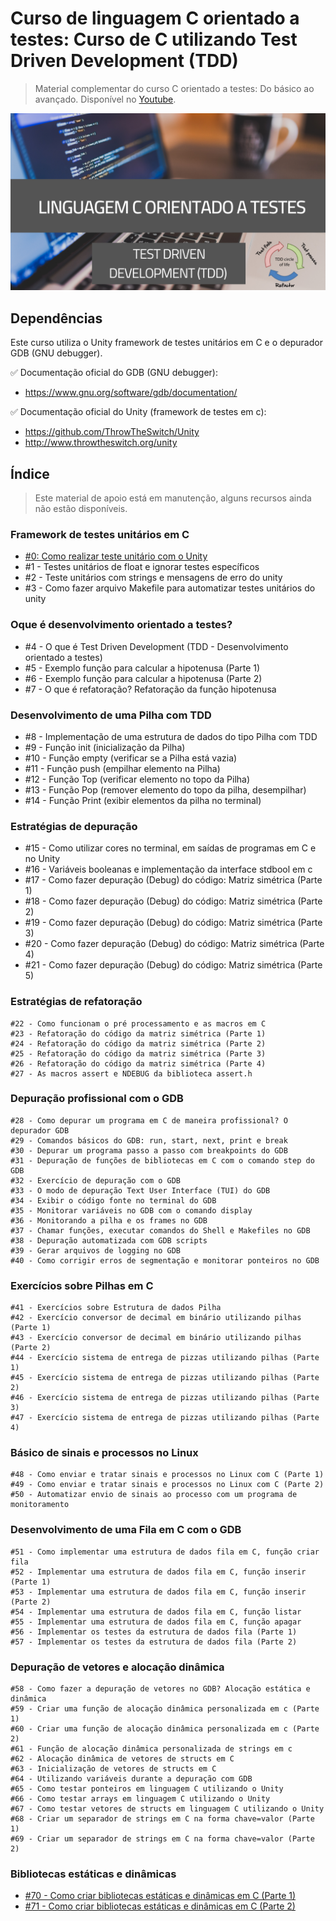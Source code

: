 # Curso de linguagem C orientado a testes: Curso de C utilizando Test Driven Development (TDD)

> Material complementar do curso C orientado a testes: Do básico ao avançado. Disponível no [Youtube](https://www.youtube.com/watch?v=WDf6UWpKR60&list=PLLCFxfe9wkl-7q7q7s9e6qYo43oLB60I3&index=1&t=29s).

<img src="https://github.com/Geofisicando/C-orientado-a-testes/blob/main/C_orientado_a_testes.png" width=800>

## Dependências

Este curso utiliza o Unity framework de testes unitários em C e o depurador GDB (GNU debugger).

✅ Documentação oficial do GDB (GNU debugger): 
- https://www.gnu.org/software/gdb/documentation/

✅ Documentação oficial do Unity (framework de testes em c):  
- https://github.com/ThrowTheSwitch/Unity
- http://www.throwtheswitch.org/unity

## Índice
> Este material de apoio está em manutenção, alguns recursos ainda não estão disponíveis.

### Framework de testes unitários em C
  - [#0: Como realizar teste unitário com o Unity](https://github.com/Geofisicando/C-orientado-a-testes/blob/main/exemplos/intro/README.md#aula-0---como-realizar-teste-unit%C3%A1rio-com-o-unity)
  - #1 - Testes unitários de float e ignorar testes específicos
  - #2 - Teste unitários com strings e mensagens de erro do unity
  - #3 - Como fazer arquivo Makefile para automatizar testes unitários do unity

### Oque é desenvolvimento orientado a testes?

   - #4 - O que é Test Driven Development (TDD - Desenvolvimento orientado a testes)
   - #5 - Exemplo função para calcular a hipotenusa (Parte 1)
   - #6 - Exemplo função para calcular a hipotenusa (Parte 2)
   - #7 - O que é refatoração? Refatoração da função hipotenusa

### Desenvolvimento de uma Pilha com TDD

   - #8 - Implementação de uma estrutura de dados do tipo Pilha com TDD
   - #9 - Função init (inicialização da Pilha)
   - #10 - Função empty (verificar se a Pilha está vazia)
   - #11 - Função push (empilhar elemento na Pilha)
   - #12 - Função Top (verificar elemento no topo da Pilha)
   - #13 - Função Pop (remover elemento do topo da pilha, desempilhar)
   - #14 - Função Print (exibir elementos da pilha no terminal)

### Estratégias de depuração

   - #15 - Como utilizar cores no terminal, em saídas de programas em C e no Unity
   - #16 - Variáveis booleanas e implementação da interface stdbool em c
   - #17 - Como fazer depuração (Debug) do código: Matriz simétrica (Parte 1)
   - #18 - Como fazer depuração (Debug) do código: Matriz simétrica (Parte 2)
   - #19 - Como fazer depuração (Debug) do código: Matriz simétrica (Parte 3)
   - #20 - Como fazer depuração (Debug) do código: Matriz simétrica (Parte 4)
   - #21 - Como fazer depuração (Debug) do código: Matriz simétrica (Parte 5)

### Estratégias de refatoração

    #22 - Como funcionam o pré processamento e as macros em C
    #23 - Refatoração do código da matriz simétrica (Parte 1)
    #24 - Refatoração do código da matriz simétrica (Parte 2)
    #25 - Refatoração do código da matriz simétrica (Parte 3)
    #26 - Refatoração do código da matriz simétrica (Parte 4)
    #27 - As macros assert e NDEBUG da biblioteca assert.h

### Depuração profissional com o GDB

    #28 - Como depurar um programa em C de maneira profissional? O depurador GDB
    #29 - Comandos básicos do GDB: run, start, next, print e break
    #30 - Depurar um programa passo a passo com breakpoints do GDB
    #31 - Depuração de funções de bibliotecas em C com o comando step do GDB
    #32 - Exercício de depuração com o GDB
    #33 - O modo de depuração Text User Interface (TUI) do GDB
    #34 - Exibir o código fonte no terminal do GDB
    #35 - Monitorar variáveis no GDB com o comando display
    #36 - Monitorando a pilha e os frames no GDB
    #37 - Chamar funções, executar comandos do Shell e Makefiles no GDB
    #38 - Depuração automatizada com GDB scripts
    #39 - Gerar arquivos de logging no GDB
    #40 - Como corrigir erros de segmentação e monitorar ponteiros no GDB

### Exercícios sobre Pilhas em C

    #41 - Exercícios sobre Estrutura de dados Pilha
    #42 - Exercício conversor de decimal em binário utilizando pilhas (Parte 1)
    #43 - Exercício conversor de decimal em binário utilizando pilhas (Parte 2)
    #44 - Exercício sistema de entrega de pizzas utilizando pilhas (Parte 1)
    #45 - Exercício sistema de entrega de pizzas utilizando pilhas (Parte 2)
    #46 - Exercício sistema de entrega de pizzas utilizando pilhas (Parte 3)
    #47 - Exercício sistema de entrega de pizzas utilizando pilhas (Parte 4)

### Básico de sinais e processos no Linux

    #48 - Como enviar e tratar sinais e processos no Linux com C (Parte 1)
    #49 - Como enviar e tratar sinais e processos no Linux com C (Parte 2)
    #50 - Automatizar envio de sinais ao processo com um programa de monitoramento

### Desenvolvimento de uma Fila em C com o GDB

    #51 - Como implementar uma estrutura de dados fila em C, função criar fila
    #52 - Implementar uma estrutura de dados fila em C, função inserir (Parte 1)
    #53 - Implementar uma estrutura de dados fila em C, função inserir (Parte 2)
    #54 - Implementar uma estrutura de dados fila em C, função listar
    #55 - Implementar uma estrutura de dados fila em C, função apagar
    #56 - Implementar os testes da estrutura de dados fila (Parte 1)
    #57 - Implementar os testes da estrutura de dados fila (Parte 2)

### Depuração de vetores e alocação dinâmica

    #58 - Como fazer a depuração de vetores no GDB? Alocação estática e dinâmica
    #59 - Criar uma função de alocação dinâmica personalizada em c (Parte 1)
    #60 - Criar uma função de alocação dinâmica personalizada em c (Parte 2)
    #61 - Função de alocação dinâmica personalizada de strings em c
    #62 - Alocação dinâmica de vetores de structs em C
    #63 - Inicialização de vetores de structs em C
    #64 - Utilizando variáveis durante a depuração com GDB
    #65 - Como testar ponteiros em linguagem C utilizando o Unity
    #66 - Como testar arrays em linguagem C utilizando o Unity
    #67 - Como testar vetores de structs em linguagem C utilizando o Unity
    #68 - Criar um separador de strings em C na forma chave=valor (Parte 1)
    #69 - Criar um separador de strings em C na forma chave=valor (Parte 2)

### Bibliotecas estáticas e dinâmicas

- [#70 - Como criar bibliotecas estáticas e dinâmicas em C (Parte 1)](https://github.com/Geofisicando/C-orientado-a-testes/blob/main/exemplos/bibliotecas_estaticas/README.md#aula-70---como-criar-bibliotecas-est%C3%A1ticas-e-din%C3%A2micas-em-c-parte-1)
- [#71 - Como criar bibliotecas estáticas e dinâmicas em C (Parte 2)](https://github.com/Geofisicando/C-orientado-a-testes/blob/main/exemplos/bibliotecas_dinamicas/README.md#aula-71---como-criar-bibliotecas-est%C3%A1ticas-e-din%C3%A2micas-em-c-parte-2)
